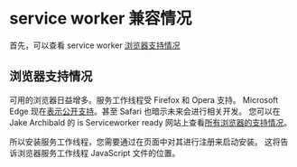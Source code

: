 # service worker 兼容情况

首先，可以查看 service worker [ 浏览器支持情况](http://caniuse.com/#feat=serviceworkers)

## 浏览器支持情况

可用的浏览器日益增多。服务工作线程受 Firefox 和 Opera 支持。 Microsoft Edge 现在[表示公开支持](https://developer.microsoft.com/en-us/microsoft-edge/platform/status/serviceworker/)。甚至 Safari 也暗示未来会进行相关开发。 您可以在 Jake Archibald 的 is Serviceworker ready 网站上查看[所有浏览器的支持情况](https://jakearchibald.github.io/isserviceworkerready/)。

所以安装服务工作线程，您需要通过在页面中对其进行注册来启动安装。 这将告诉浏览器服务工作线程 JavaScript 文件的位置。